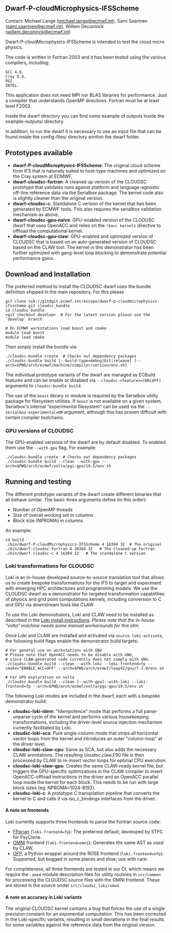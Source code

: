 Dwarf-P-cloudMicrophysics-IFSScheme
-----------------------------------
Contact: Michael Lange (michael.lange@ecmwf.int),
Sami Saarinen (sami.saarinen@ecmwf.int), 
Willem Deconinck (willem.deconinck@ecmwf.int)

Dwarf-P-cloudMicrophysics-IFSScheme is intended to test the cloud micro physics.

The code is written in Fortran 2003 and it has been tested using the various compilers, including:

    GCC 4.8.
    Cray 8.4.
    PGI.
    INTEL. 

This application does not need MPI nor BLAS libraries for performance. Just a compiler that understands 
OpenMP directives. Fortran must be at least level F2003.

Inside the dwarf directory you can find some example of outputs inside the example-outputs/ directory.

In addition, to run the dwarf it is necessary to use an input file that can be found inside the config-files/ 
directory winthin the dwarf folder.


Prototypes available
--------------------
- **dwarf-P-cloudMicrophysics-IFSScheme**: The original cloud scheme
  from IFS that is naturally suited to host-type machines and
  optimized on the Cray system at ECMWF.
- **dwarf-cloudsc-fortran**: A cleaned up version of the CLOUDSC
  prototype that validates runs against platform and language-agnostic
  off-line reference data via the Serialbox package. The kernel code
  also is slightly cleaner than the original version.
- **dwarf-cloudsc-c**: Standalone C version of the kernel that has
  been generated by ECMWF tools. This also requires the serialbox
  validation mechanism as above.
- **dwarf-cloudsc-gpu-naive**: GPU-enabled version of the CLODUSC dwarf
  that uses OpenACC and relies on the `!$acc kernels` directive to offload
  the computational kernel.
- **dwarf-cloudsc-gpu-claw**: GPU-enabled and optimized version of CLOUDSC
  that is based on an auto-generated version of CLOUDSC based on the CLAW
  tool. The kernel in this demonstrator has been further optimized with
  gang-level loop blocking to demonstrate potential performance gains.

Download and Installation
-------------------------
The preferred method to install the CLOUDSC dwarf uses the bundle
definition shipped in the main repository. For this please
```
git clone ssh://git@git.ecmwf.int/escape/dwarf-p-cloudmicrophysics-ifsscheme.git cloudsc_bundle
cd cloudsc_bundle
<git checkout develop>  # For the latest version please use the `develop` branch

# On ECMWF workstations load boost and cmake
module load boost
module load cmake
```
Then simply install the bundle via:
```
./cloudsc-bundle create  # Checks out dependency packages
./cloudsc-bundle build [--build-type=debug|bit|release] [--arch=$PWD/arch/ecmwf/machine/compiler/version/env.sh]
```


The individual prototype variants of the dwarf are managed as ECBuild features
and can be enable or disabled via `--cloudsc-<feature>=[ON|OFF]` arguments to
`cloudsc-bundle build`.

The use of the `boost` library or module is required by the Serialbox
utility package for filesystem utilities. If `boost` is not available
on a given system, Serialbox's internal "experimental filesystem" can
be used via the `--serialbox-experimental=ON` argument, although this
has proven difficult with certain compiler toolchains.

### GPU versions of CLOUDSC

The GPU-enabled versions of the dwarf are by default disabled. To
enabled them use the `--with-gpu` flag. For example:
```
./cloudsc-bundle create  # Checks out dependency packages
./cloudsc-bundle build --clean --with-gpu --arch=$PWD/arch/ecmwf/volta/pgi-gpu/19.5/env.sh
```

Running and testing
-------------------

The different prototype variants of the dwarf create different binaries that all behave similar.
The basic three arguments define (in this order):
* Number of OpenMP threads
* Size of overall working set in columns
* Block size (NPROMA) in columns

An example:
```
cd build
./bin/dwarf-P-cloudMicrophysics-IFSScheme 4 16384 32  # The original
./bin/dwarf-cloudsc-fortran 4 16384 32   # The cleaned-up Fortran
./bin/dwarf-cloudsc-c 4 16384 32   # The standalone C version
```

### Loki transformations for CLOUDSC

Loki is an in-house developed source-to-source translation tool that
allows us to create bespoke transformations for the IFS to target and
experiment with emerging HPC architectures and programming models. We
use the CLOUDSC dwarf as a demonstrator for targeted transformation
capabilities of physics and grid point computations kernels, including
conversion to C and GPU via downstream tools like CLAW.

To use the Loki demonstrators, Loki and CLAW need to be installed as
described in the
[Loki install instructions](https://git.ecmwf.int/projects/RDX/repos/loki/browse/INSTALL.md).
_Please note that the in-house "volta" machine needs some manual workarounds for this atm._

Once Loki and CLAW are installed and activated via `source loki-activate`,
the following build flags enable the demonstrator build targets:
```
# For general use on workstations with GNU
# Please note that OpenACC needs to be disable with GNU,
# since CLAW-generated code currently does not comply with GNU.
./cloudsc-bundle build --clean --with-loki --loki-frontend=fp --cmake="ENABLE_ACC=OFF" --arch=$PWD/arch/ecmwf/leap42/gnu/7.3.0/env.sh

# For GPU exploration on volta
./cloudsc-bundle build --clean [--with-gpu]--with-loki --loki-frontend=fp --arch=$PWD/arch/ecmwf/volta/pgi-gpu/19.5/env.sh
```

The following Loki modes are included in the dwarf, each with a bespoke demonstrator build:
* **cloudsc-loki-idem**: "Idempotence" mode that performs a full
  parse-unparse cycle of the kernel and performs various housekeeping
  transformations, including the driver-level source injection
  mechanism currently facilitated by Loki.
* **cloudsc-loki-sca**: Pure single-column mode that strips all horizontal
  vector loops from the kernel and introduces an outer "column-loop"
  at the driver level.
* **cloudsc-loki-claw-cpu**: Same as SCA, but also adds the necessary CLAW
  annotations. The resulting cloudsc.claw.F90 file is then processed
  by CLAW to re-insert vector loops for optimal CPU execution.
* **cloudsc-loki-claw-gpu**: Creates the same CLAW-ready kernel file, but
  triggers the GPU-specific optimizations in the CLAW compiler to
  insert OpenACC-offload instructions in the driver and an OpenACC
  parallel loop inside the kernel for each block. This needs to be run
  with large block sizes (eg. NPROMA=1024-8192).
* **cloudsc-loki-c**: A prototype C transpilation pipeline that converts
  the kernel to C and calls it via iso_c_bindings interfaces from the
  driver.

#### A note on frontends
Loki currently supports three frontends to parse the Fortran source code:
* [FParser](https://github.com/stfc/fparser) (`loki-frontend=fp`):
  The preferred default; developed by STFC for PsyClone.
* [OMNI](https://github.com/omni-compiler/omni-compiler) frontend (`loki-frontend=omni`):
  Generates the same AST as used by CLAW.
* [OFP](https://github.com/OpenFortranProject/open-fortran-parser),
  a Python wrapper around the ROSE frontend (`loki-frontend=ofp`):
  Supported, but bugged in some places and slow; use with care.

For completeness, all three frontends are tested in our CI, which
means we require the `.xmod` module description files for utility
routines in `src/common` for processing the CLOUDSC source files with
the OMNI frontend. These are stored in the source under
`src/cloudsc_loki/xmod`.

#### A note on accuracy in Loki variants
The original CLOUDSC kernel contains a bug that forces the use of a single
precision constant for an exponential computation. This has been corrected
in the Loki-specific variants, resulting in small deviations in the final
results for some variables against the reference data from the original
version.
